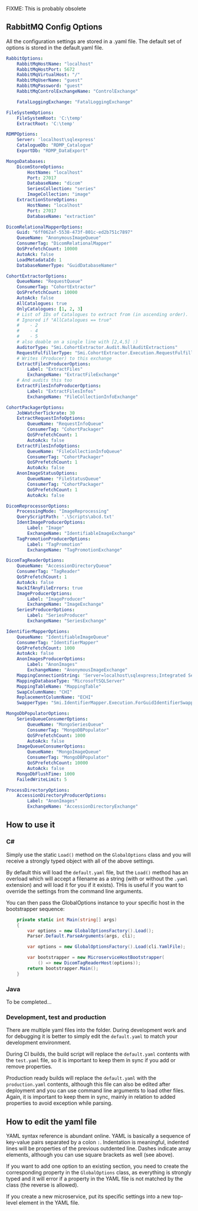 ﻿FIXME: This is probably obsolete

## RabbitMQ Config Options

All the configuration settings are stored in a .yaml file. The default set of options is stored in the default.yaml file.

```yaml
RabbitOptions:
    RabbitMqHostName: "localhost"
    RabbitMqHostPort: 5672
    RabbitMqVirtualHost: "/"
    RabbitMqUserName: "guest"
    RabbitMqPassword: "guest"
    RabbitMqControlExchangeName: "ControlExchange"

    FatalLoggingExchange: "FatalLoggingExchange"

FileSystemOptions:
    FileSystemRoot: 'C:\temp'
    ExtractRoot: 'C:\temp'

RDMPOptions:
    Server: 'localhost\sqlexpress'
    CatalogueDb: "RDMP_Catalogue"
    ExportDb: "RDMP_DataExport"

MongoDatabases:
    DicomStoreOptions:
        HostName: "localhost"
        Port: 27017
        DatabaseName: "dicom"
        SeriesCollection: "series"
        ImageCollection: "image"
    ExtractionStoreOptions:
        HostName: "localhost"
        Port: 27017
        DatabaseName: "extraction"

DicomRelationalMapperOptions:
    Guid: "6ff062af-5538-473f-801c-ed2b751c7897"
    QueueName: "AnonymousImageQueue"
    ConsumerTag: "DicomRelationalMapper"
    QoSPrefetchCount: 10000
    AutoAck: false
    LoadMetadataId: 1
    DatabaseNamerType: "GuidDatabaseNamer"

CohortExtractorOptions:
    QueueName: "RequestQueue"
    ConsumerTag: "CohortExtractor"
    QoSPrefetchCount: 10000
    AutoAck: false
    AllCatalogues: true
    OnlyCatalogues: [1, 2, 3]
    # List of IDs of Catalogues to extract from (in ascending order).
    # Ignored if "AllCatalogues == true"
    #    - 2
    #    - 4
    #    - 5
    # also doable on a single line with [2,4,5] :)
    AuditorType: "Smi.CohortExtractor.Audit.NullAuditExtractions"
    RequestFulfillerType: "Smi.CohortExtractor.Execution.RequestFulfillers.FromCataloguesExtractionRequestFulfiller"
    # Writes (Producer) to this exchange
    ExtractFilesProducerOptions:
        Label: "ExtractFiles"
        ExchangeName: "ExtractFileExchange"
    # And audits this too
    ExtractFilesInfoProducerOptions:
        Label: "ExtractFilesInfos"
        ExchangeName: "FileCollectionInfoExchange"

CohortPackagerOptions:
    JobWatcherTickrate: 30
    ExtractRequestInfoOptions:
        QueueName: "RequestInfoQueue"
        ConsumerTag: "CohortPackager"
        QoSPrefetchCount: 1
        AutoAck: false
    ExtractFilesInfoOptions:
        QueueName: "FileCollectionInfoQueue"
        ConsumerTag: "CohortPackager"
        QoSPrefetchCount: 1
        AutoAck: false
    AnonImageStatusOptions:
        QueueName: "FileStatusQueue"
        ConsumerTag: "CohortPackager"
        QoSPrefetchCount: 1
        AutoAck: false

DicomReprocessorOptions:
    ProcessingMode: "ImageReprocessing"
    QueryScriptPath: '.\Scripts\abcd.txt'
    IdentImageProducerOptions:
        Label: "Image"
        ExchangeName: "IdentifiableImageExchange"
    TagPromotionProducerOptions:
        Label: "TagPromotion"
        ExchangeName: "TagPromotionExchange"

DicomTagReaderOptions:
    QueueName: "AccessionDirectoryQueue"
    ConsumerTag: "TagReader"
    QoSPrefetchCount: 1
    AutoAck: false
    NackIfAnyFileErrors: true
    ImageProducerOptions:
        Label: "ImageProducer"
        ExchangeName: "ImageExchange"
    SeriesProducerOptions:
        Label: "SeriesProducer"
        ExchangeName: "SeriesExchange"

IdentifierMapperOptions:
    QueueName: "IdentifiableImageQueue"
    ConsumerTag: "IdentifierMapper"
    QoSPrefetchCount: 1000
    AutoAck: false
    AnonImagesProducerOptions:
        Label: "AnonImages"
        ExchangeName: "AnonymousImageExchange"
    MappingConnectionString: 'Server=localhost\sqlexpress;Integrated Security=true;Initial Catalog=MappingDatabase;'
    MappingDatabaseType: "MicrosoftSQLServer"
    MappingTableName: "MappingTable"
    SwapColumnName: "CHI"
    ReplacementColumnName: "ECHI"
    SwapperType: "Smi.IdentifierMapper.Execution.ForGuidIdentifierSwapper"

MongoDbPopulatorOptions:
    SeriesQueueConsumerOptions:
        QueueName: "MongoSeriesQueue"
        ConsumerTag: "MongoDBPopulator"
        QoSPrefetchCount: 1000
        AutoAck: false
    ImageQueueConsumerOptions:
        QueueName: "MongoImageQueue"
        ConsumerTag: "MongoDBPopulator"
        QoSPrefetchCount: 10000
        AutoAck: false
    MongoDbFlushTime: 1000
    FailedWriteLimit: 5

ProcessDirectoryOptions:
    AccessionDirectoryProducerOptions:
        Label: "AnonImages"
        ExchangeName: "AccessionDirectoryExchange"
```

## How to use it

### C\#

Simply use the static `Load()` method on the `GlobalOptions` class and you will receive a strongly typed object with all
of the above settings.

By default this will load the `default.yaml` file, but the `Load()` method has an overload which will accept a filename as a string (with or without the `.yaml` extension)
and will load it for you if it exists). THis is useful if you want to override the settings from the command line arguments.

You can then pass the GlobalOptions instance to your specific host in the bootstrapper sequence:

```csharp
    private static int Main(string[] args)
    {
        var options = new GlobalOptionsFactory().Load();
        Parser.Default.ParseArguments(args, cli);

        var options = new GlobalOptionsFactory().Load(cli.YamlFile);

        var bootstrapper = new MicroserviceHostBootstrapper(
            () => new DicomTagReaderHost(options));
        return bootstrapper.Main();
    }
```

### Java

To be completed...

### Development, test and production

There are multiple yaml files into the folder. During development work and for debugging it is better to simply edit the `default.yaml` to match your development
environment.

During CI builds, the build script will replace the `default.yaml` contents with the `test.yaml` file, so it is important to keep them in sync if you
add or remove properties.

Production ready builds will replace the `default.yaml` with the `production.yaml` contents, although this file can also be edited after deployment and
you can use command line arguments to load other files. Again, it is important to keep them in sync, mainly in relation to added properties to avoid
exception while parsing.

## How to edit the yaml file

YAML syntax reference is abundant online. YAML is basically a sequence of key-value pairs separated by a colon `:`. Indentation is meaningful,
indented lines will be properties of the previous outdented line. Dashes indicate array elements, although you can use square brackets as well (see above).

If you want to add one option to an existing section, you need to create the corresponding property in the `GlobalOptions` class, as
everything is strongly typed and it will error if a property in the YAML file is not matched by the class (the reverse is allowed).

If you create a new microservice, put its specific settings into a new top-level element in the YAML file.
